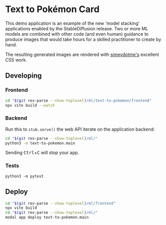 # Text to Pokémon Card

This demo application is an example of the new 'model stacking' applications enabled by
the StableDiffusion release. Two or more ML models are combined with other code (and even human)
guidance to produce images that would take hours for a skilled practitioner to create by hand.

The resulting generated images are rendered with [simeydotme's](https://github.com/simeydotme/pokemon-cards-css)
excellent CSS work.

## Developing

### Frontend

```bash
cd "$(git rev-parse --show-toplevel)/ml/text-to-pokemon/frontend"
npx vite build --watch
```

### Backend

Run this to `stub.serve()` the web API iterate on the application backend:

```bash
cd "$(git rev-parse --show-toplevel)/ml/"
python3 -m text-to-pokemon.main
```

Sending <kbd>Ctrl</kbd>+<kbd>C</kbd> will stop your app.

### Tests

```
python3 -m pytest
```

## Deploy

```bash
cd "$(git rev-parse --show-toplevel)/ml/frontend"
npx vite build
cd "$(git rev-parse --show-toplevel)/ml/"
modal app deploy text-to-pokemon.main
```
